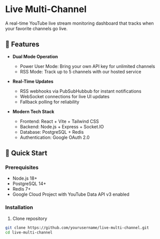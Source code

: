 # Live Multi-Channel

A real-time YouTube live stream monitoring dashboard that tracks when your favorite channels go live.

## 🎯 Features

- **Dual Mode Operation**
  - Power User Mode: Bring your own API key for unlimited channels
  - RSS Mode: Track up to 5 channels with our hosted service

- **Real-Time Updates**
  - RSS webhooks via PubSubHubbub for instant notifications
  - WebSocket connections for live UI updates
  - Fallback polling for reliability

- **Modern Tech Stack**
  - Frontend: React + Vite + Tailwind CSS
  - Backend: Node.js + Express + Socket.IO
  - Database: PostgreSQL + Redis
  - Authentication: Google OAuth 2.0

## 🚀 Quick Start

### Prerequisites
- Node.js 18+
- PostgreSQL 14+
- Redis 7+
- Google Cloud Project with YouTube Data API v3 enabled

### Installation

1. Clone repository
```bash
git clone https://github.com/yourusername/live-multi-channel.git
cd live-multi-channel